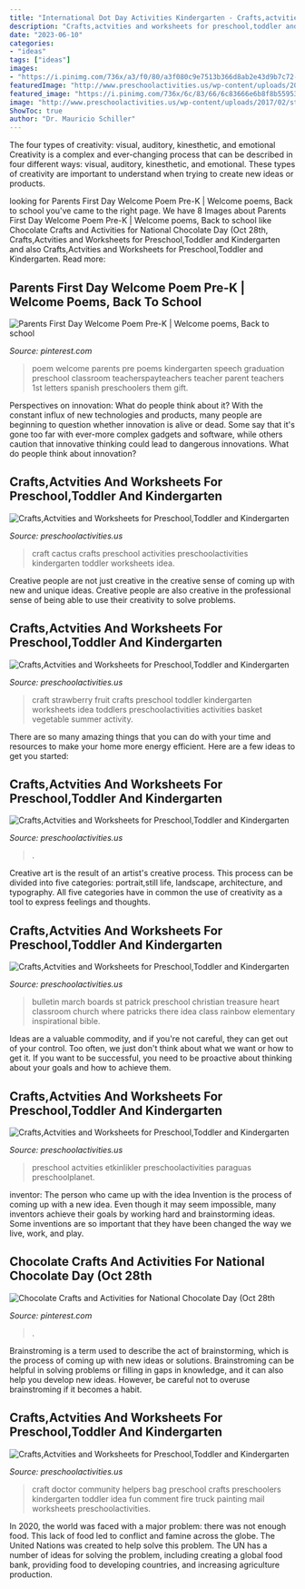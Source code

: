 ```yaml
---
title: "International Dot Day Activities Kindergarten - Crafts,actvities And Worksheets For Preschool,toddler And Kindergarten"
description: "Crafts,actvities and worksheets for preschool,toddler and kindergarten"
date: "2023-06-10"
categories:
- "ideas"
tags: ["ideas"]
images:
- "https://i.pinimg.com/736x/a3/f0/80/a3f080c9e7513b366d8ab2e43d9b7c72--preschool-classroom-preschool-ideas.jpg"
featuredImage: "http://www.preschoolactivities.us/wp-content/uploads/2017/02/strawberry-craft.jpg"
featured_image: "https://i.pinimg.com/736x/6c/83/66/6c83666e6b8f8b559533f9010c6c2b18.jpg"
image: "http://www.preschoolactivities.us/wp-content/uploads/2017/02/strawberry-craft.jpg"
ShowToc: true
author: "Dr. Mauricio Schiller"
---
```



The four types of creativity: visual, auditory, kinesthetic, and emotional
Creativity is a complex and ever-changing process that can be described in four different ways: visual, auditory, kinesthetic, and emotional. These types of creativity are important to understand when trying to create new ideas or products.

	

		
looking for Parents First Day Welcome Poem Pre-K | Welcome poems, Back to school you've came to the right page. We have 8 Images about Parents First Day Welcome Poem Pre-K | Welcome poems, Back to school like Chocolate Crafts and Activities for National Chocolate Day (Oct 28th, Crafts,Actvities and Worksheets for Preschool,Toddler and Kindergarten and also Crafts,Actvities and Worksheets for Preschool,Toddler and Kindergarten. Read more:
		
    
## Parents First Day Welcome Poem Pre-K | Welcome Poems, Back To School

<img loading=lazy src="https://i.pinimg.com/736x/a3/f0/80/a3f080c9e7513b366d8ab2e43d9b7c72--preschool-classroom-preschool-ideas.jpg" onerror="this.onerror=null;this.src='https://tse4.mm.bing.net/th?id=OIP.c1VBbIK7WdTK42Cqen_o1gAAAA&amp;pid=15.1';" alt="Parents First Day Welcome Poem Pre-K | Welcome poems, Back to school">

_Source: pinterest.com_

>poem welcome parents pre poems kindergarten speech graduation preschool classroom teacherspayteachers teacher parent teachers 1st letters spanish preschoolers them gift. 

	

Perspectives on innovation: What do people think about it?
With the constant influx of new technologies and products, many people are beginning to question whether innovation is alive or dead. Some say that it's gone too far with ever-more complex gadgets and software, while others caution that innovative thinking could lead to dangerous innovations. What do people think about innovation?

    
## Crafts,Actvities And Worksheets For Preschool,Toddler And Kindergarten

<img loading=lazy src="http://www.preschoolactivities.us/wp-content/uploads/2018/02/cactus-craft.jpg" onerror="this.onerror=null;this.src='https://tse2.mm.bing.net/th?id=OIP.ztVPkn1BA0RYH5fUdHr5YwHaHa&amp;pid=15.1';" alt="Crafts,Actvities and Worksheets for Preschool,Toddler and Kindergarten">

_Source: preschoolactivities.us_

>craft cactus crafts preschool activities preschoolactivities kindergarten toddler worksheets idea. 

	

Creative people are not just creative in the creative sense of coming up with new and unique ideas. Creative people are also creative in the professional sense of being able to use their creativity to solve problems.

    
## Crafts,Actvities And Worksheets For Preschool,Toddler And Kindergarten

<img loading=lazy src="http://www.preschoolactivities.us/wp-content/uploads/2017/02/strawberry-craft.jpg" onerror="this.onerror=null;this.src='https://tse4.mm.bing.net/th?id=OIP.onTgv1D-vf2OqmJKLHI76wHaHa&amp;pid=15.1';" alt="Crafts,Actvities and Worksheets for Preschool,Toddler and Kindergarten">

_Source: preschoolactivities.us_

>craft strawberry fruit crafts preschool toddler kindergarten worksheets idea toddlers preschoolactivities activities basket vegetable summer activity. 

	

There are so many amazing things that you can do with your time and resources to make your home more energy efficient. Here are a few ideas to get you started:

    
## Crafts,Actvities And Worksheets For Preschool,Toddler And Kindergarten

<img loading=lazy src="https://www.preschoolactivities.us/wp-content/uploads/2014/12/chicken-craft.jpg" onerror="this.onerror=null;this.src='https://tse4.mm.bing.net/th?id=OIP.jnux_D0yE2Knmu7aToFYogHaLj&amp;pid=15.1';" alt="Crafts,Actvities and Worksheets for Preschool,Toddler and Kindergarten">

_Source: preschoolactivities.us_

>. 

	

Creative art is the result of an artist's creative process. This process can be divided into five categories: portrait,still life, landscape, architecture, and typography. All five categories have in common the use of creativity as a tool to express feelings and thoughts.

    
## Crafts,Actvities And Worksheets For Preschool,Toddler And Kindergarten

<img loading=lazy src="http://www.preschoolactivities.us/wp-content/uploads/2015/02/free-march-bulletin-boards.jpg" onerror="this.onerror=null;this.src='https://tse4.mm.bing.net/th?id=OIP.dN3pe5BSEN21RYOZndy1YAHaJ3&amp;pid=15.1';" alt="Crafts,Actvities and Worksheets for Preschool,Toddler and Kindergarten">

_Source: preschoolactivities.us_

>bulletin march boards st patrick preschool christian treasure heart classroom church where patricks there idea class rainbow elementary inspirational bible. 

	

Ideas are a valuable commodity, and if you're not careful, they can get out of your control. Too often, we just don't think about what we want or how to get it. If you want to be successful, you need to be proactive about thinking about your goals and how to achieve them.

    
## Crafts,Actvities And Worksheets For Preschool,Toddler And Kindergarten

<img loading=lazy src="https://www.preschoolactivities.us/wp-content/uploads/2016/01/paper-plate-umbrella-craft.jpg" onerror="this.onerror=null;this.src='https://tse1.mm.bing.net/th?id=OIP.zV9BZINDvDLTl90OrBRnngHaJ4&amp;pid=15.1';" alt="Crafts,Actvities and Worksheets for Preschool,Toddler and Kindergarten">

_Source: preschoolactivities.us_

>preschool actvities etkinlikler preschoolactivities paraguas preschoolplanet. 

	

inventor: The person who came up with the idea
Invention is the process of coming up with a new idea. Even though it may seem impossible, many inventors achieve their goals by working hard and brainstorming ideas. Some inventions are so important that they have been changed the way we live, work, and play.

    
## Chocolate Crafts And Activities For National Chocolate Day (Oct 28th

<img loading=lazy src="https://i.pinimg.com/736x/6c/83/66/6c83666e6b8f8b559533f9010c6c2b18.jpg" onerror="this.onerror=null;this.src='https://tse3.mm.bing.net/th?id=OIP.kqdjav-65aOFolm7t2wUWgAAAA&amp;pid=15.1';" alt="Chocolate Crafts and Activities for National Chocolate Day (Oct 28th">

_Source: pinterest.com_

>. 

	

Brainstroming is a term used to describe the act of brainstorming, which is the process of coming up with new ideas or solutions. Brainstroming can be helpful in solving problems or filling in gaps in knowledge, and it can also help you develop new ideas. However, be careful not to overuse brainstroming if it becomes a habit.

    
## Crafts,Actvities And Worksheets For Preschool,Toddler And Kindergarten

<img loading=lazy src="http://www.preschoolactivities.us/wp-content/uploads/2015/03/doctor-bag-craft.jpg" onerror="this.onerror=null;this.src='https://tse1.mm.bing.net/th?id=OIP.jQO0Lw8sAjgItkzT_twjWAHaFj&amp;pid=15.1';" alt="Crafts,Actvities and Worksheets for Preschool,Toddler and Kindergarten">

_Source: preschoolactivities.us_

>craft doctor community helpers bag preschool crafts preschoolers kindergarten toddler idea fun comment fire truck painting mail worksheets preschoolactivities. 

	

In 2020, the world was faced with a major problem: there was not enough food. This lack of food led to conflict and famine across the globe. The United Nations was created to help solve this problem. The UN has a number of ideas for solving the problem, including creating a global food bank, providing food to developing countries, and increasing agriculture production.


